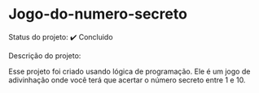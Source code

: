 # Jogo-do-numero-secreto
Status do projeto: ✔️ Concluido

Descrição do projeto:

Esse projeto foi criado usando lógica de programação. Ele é um jogo de adivinhação onde você terá que acertar o número secreto entre 1 e 10.
